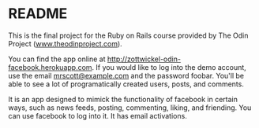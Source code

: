 # README

This is the final project for the Ruby on Rails course provided by The Odin Project (www.theodinproject.com).

You can find the app online at http://zottwickel-odin-facebook.herokuapp.com. If you would like to log into the demo account, use the email mrscott@example.com and the password foobar. You'll be able to see a lot of programatically created users, posts, and comments.

It is an app designed to mimick the functionality of facebook in certain ways, such as news feeds, posting, commenting, liking, and friending. You can use facebook to log into it. It has email activations.
